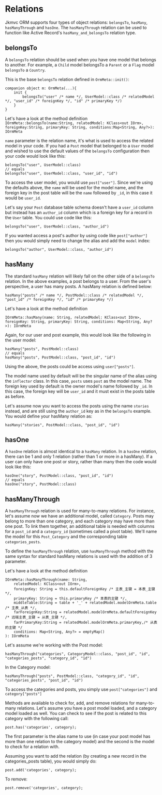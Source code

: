 # Relations

Jkmvc ORM supports four types of object relations: `belongsTo`, `hasMany`, `hasManyThrough` and `hasOne`. The `hasManyThrough` relation can be used to function like Active Record's `hasMany_and_belongsTo` relation type.

## belongsTo

A `belongsTo` relation should be used when you have one model that belongs to another. For example, a `Child` model belongsTo a `Parent` or a `Flag` model `belongsTo` a `Country`.

This is the base `belongsTo` relation defined in `OrmMeta::init()`:

```
companion object m: OrmMeta(...){
	init {
		belongsTo("user" /* name */, UserModel::class /* relatedModel */, "user_id" /* foreignKey */, "id" /* primaryKey */)
	}
}
```

Let's have a look at the method definition `IOrmMeta::belongsTo(name:String, relatedModel: KClass<out IOrm>, foreignKey:String, primaryKey: String, conditions:Map<String, Any?>): IOrmMeta`

`name` parameter is the relation name, it's what is used to access the related model in your code. If you had a `Post` model that belonged to a `User` model and wished to use the default values of the `belongsTo` configuration then your code would look like this:

```
belongsTo("user", UserModel::class)
// equals
belongsTo("user", UserModel::class, "user_id", "id")
```

To access the user model, you would use `post["user"]`.  Since we're using the defaults above, the `name` will be used for the model name, and the foreign key in the post table will be the `name` followed by `_id`, in this case it would be `user_id`.

Let's say your `Post` database table schema doesn't have a `user_id` column but instead has an `author_id` column which is a foreign key for a record in the `User` table. You could use code like this:

```
belongsTo("user", UserModel::class, "author_id")
```

If you wanted access a post's author by using code like `post["author"]` then you would simply need to change the alias and add the `model` index:

```
belongsTo("author", UserModel::class, "author_id")
```
## hasMany

The standard `hasMany` relation will likely fall on the other side of a `belongsTo` relation.  In the above examples, a post belongs to a user.  From the user's perspective, a user has many posts. A hasMany relation is defined below:

```
hasMany("posts" /* name */, PostModel::class /* relatedModel */, "post_id" /* foreignKey */, "id" /* primaryKey */)
```
Let's have a look at the method definition 

```
IOrmMeta::hasMany(name: String, relatedModel: KClass<out IOrm>, foreignKey: String, primaryKey: String, conditions: Map<String, Any?>): IOrmMeta
```
Again, for our user and post example, this would look like the following in the user model:

```
hasMany("posts", PostModel::class)
// equals
hasMany("posts", PostModel::class, "post_id", "id")
```

Using the above, the posts could be access using `user["posts"]`.

The model name used by default will be the singular name of the alias using the `inflector` class.  In this case, `posts` uses `post` as the model name.  The foreign key used by default is the owner model's name followed by `_id`.  In this case, the foreign key will be `user_id` and it must exist in the posts table as before.

Let's assume now you want to access the posts using the name `stories` instead, and are still using the `author_id` key as in the `belongsTo` example.  You would define your hasMany relation as:

```
hasMany("stories", PostModel::class, "post_id", "id")
```

## hasOne

A `hasOne` relation is almost identical to a `hasMany` relation.  In a `hasOne` relation, there can be 1 and only 1 relation (rather than 1 or more in a hasMany). If a user can only have one post or story, rather than many then the code would look like this:

```
hasOne("story", PostModel::class, "post_id", "id")
// equals
hasOne("story", PostModel::class)

```

## hasManyThrough

A `hasManyThrough` relation is used for many-to-many relations.  For instance, let's assume now we have an additional model, called `Category`.  Posts may belong to more than one category, and each category may have more than one post.  To link them together, an additional table is needed with columns for a `post_id` and a `category_id` (sometimes called a pivot table).  We'll name the model for this `Post_Category` and the corresponding table `categories_posts`.

To define the `hasManyThrough` relation, use `hasManyThrough` method with the same syntax for standard hasMany relations is used with the addition of 3 parameter.  

Let's have a look at the method definition 

```
IOrmMeta::hasManyThrough(name: String, 
	relatedModel: KClass<out IOrm>,
	foreignKey: String = this.defaultForeignKey /* 主表_主键 = 本表_主键 */,
	primaryKey: String = this.primaryKey /* 本表的主键 */,
	middleTable:String = table + '_' + relatedModel.modelOrmMeta.table /* 主表_从表 */,
	farForeignKey:String = relatedModel.modelOrmMeta.defaultForeignKey /* 远端主表_主键 = 从表_主键 */,
	farPrimaryKey:String = relatedModel.modelOrmMeta.primaryKey,/* 从表的主键 */
	conditions: Map<String, Any?> = emptyMap()
): IOrmMeta
```

Let's assume we're working with the Post model:

```
hasManyThrough("categories", CategoryModel::class, "post_id", "id", "categories_posts", "category_id", "id") 
```

In the Category model:

```
hasManyThrough("posts", PostModel::class, "category_id", "id", "categories_posts", "post_id", "id") 
```

To access the categories and posts, you simply use `post["categories"]` and `category["posts"]`

Methods are available to check for, add, and remove relations for many-to-many relations.  Let's assume you have a post model loaded, and a category model loaded as well.  You can check to see if the post is related to this category with the following call:

```
post.has('categories', category);
```

The first parameter is the alias name to use (in case your post model has more than one relation to the category model) and the second is the model to check for a relation with.

Assuming you want to add the relation (by creating a new record in the categories_posts table), you would simply do:

```
post.add('categories', category);
```

To remove:

```
post.remove('categories', category);
```
